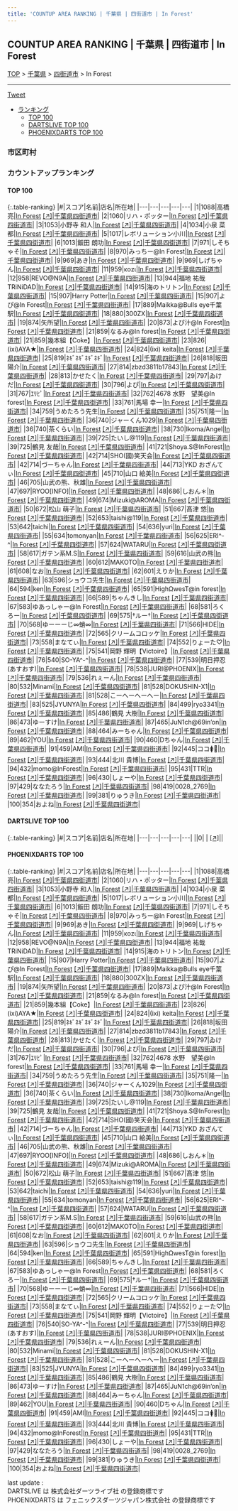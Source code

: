 ```yaml
---
title: 'COUNTUP AREA RANKING | 千葉県 | 四街道市 | In Forest'
---
```

## COUNTUP AREA RANKING | 千葉県 | 四街道市 | In Forest

[TOP](/darts/rank/) > [千葉県](/darts/rank/千葉県/) > [四街道市](/darts/rank/千葉県/四街道市/) > In Forest

___

<a href="https://twitter.com/share?ref_src=twsrc%5Etfw" data-text="COUNTUP AREA RANKING | 千葉県四街道市In Forest" class="twitter-share-button" data-hashtags="DARTSLIVE,PHOENIXDARTS,darts,ダーツ" data-show-count="false">Tweet</a>

* [ランキング](#カウントアップランキング)
    * [TOP 100](#top-100)
    * [DARTSLIVE TOP 100](#dartslive-top-100)
    * [PHOENIXDARTS TOP 100](#phoenixdarts-top-100)

### 市区町村

<ul>

</ul>

### カウントアップランキング

#### TOP 100



{:.table-ranking}
|#|スコア|名前|店名|所在地|
|---|---|---|---|---|
|1|1088|<span class="rank-name-pd"><span class="pro-icon-pd"></span>高橋  亮</span>|<a href="/darts/rank/shops/9946.html">In Forest</a> <a href="https://vs.phoenixdarts.com/jp/shop/shopDetailInfo/s_9946?s_seq=9946">[↗]</a>|<a href="/darts/rank/千葉県/四街道市">千葉県四街道市</a>|
|2|1060|<span class="rank-name-pd">リハ・ポッター</span>|<a href="/darts/rank/shops/9946.html">In Forest</a> <a href="https://vs.phoenixdarts.com/jp/shop/shopDetailInfo/s_9946?s_seq=9946">[↗]</a>|<a href="/darts/rank/千葉県/四街道市">千葉県四街道市</a>|
|3|1053|<span class="rank-name-pd"><span class="pro-icon-pd"></span>小野寺 和人</span>|<a href="/darts/rank/shops/9946.html">In Forest</a> <a href="https://vs.phoenixdarts.com/jp/shop/shopDetailInfo/s_9946?s_seq=9946">[↗]</a>|<a href="/darts/rank/千葉県/四街道市">千葉県四街道市</a>|
|4|1034|<span class="rank-name-pd"><span class="pro-icon-pd"></span>小泉 菜都</span>|<a href="/darts/rank/shops/9946.html">In Forest</a> <a href="https://vs.phoenixdarts.com/jp/shop/shopDetailInfo/s_9946?s_seq=9946">[↗]</a>|<a href="/darts/rank/千葉県/四街道市">千葉県四街道市</a>|
|5|1017|<span class="rank-name-pd">レボリューション小川</span>|<a href="/darts/rank/shops/9946.html">In Forest</a> <a href="https://vs.phoenixdarts.com/jp/shop/shopDetailInfo/s_9946?s_seq=9946">[↗]</a>|<a href="/darts/rank/千葉県/四街道市">千葉県四街道市</a>|
|6|1013|<span class="rank-name-pd"><span class="pro-icon-pd"></span>飯田 朗功</span>|<a href="/darts/rank/shops/9946.html">In Forest</a> <a href="https://vs.phoenixdarts.com/jp/shop/shopDetailInfo/s_9946?s_seq=9946">[↗]</a>|<a href="/darts/rank/千葉県/四街道市">千葉県四街道市</a>|
|7|971|<span class="rank-name-pd">しそちゃそ</span>|<a href="/darts/rank/shops/9946.html">In Forest</a> <a href="https://vs.phoenixdarts.com/jp/shop/shopDetailInfo/s_9946?s_seq=9946">[↗]</a>|<a href="/darts/rank/千葉県/四街道市">千葉県四街道市</a>|
|8|970|<span class="rank-name-pd">みっちー@In Forest</span>|<a href="/darts/rank/shops/9946.html">In Forest</a> <a href="https://vs.phoenixdarts.com/jp/shop/shopDetailInfo/s_9946?s_seq=9946">[↗]</a>|<a href="/darts/rank/千葉県/四街道市">千葉県四街道市</a>|
|9|969|<span class="rank-name-pd">あき</span>|<a href="/darts/rank/shops/9946.html">In Forest</a> <a href="https://vs.phoenixdarts.com/jp/shop/shopDetailInfo/s_9946?s_seq=9946">[↗]</a>|<a href="/darts/rank/千葉県/四街道市">千葉県四街道市</a>|
|9|969|<span class="rank-name-pd">しげちゃん</span>|<a href="/darts/rank/shops/9946.html">In Forest</a> <a href="https://vs.phoenixdarts.com/jp/shop/shopDetailInfo/s_9946?s_seq=9946">[↗]</a>|<a href="/darts/rank/千葉県/四街道市">千葉県四街道市</a>|
|11|959|<span class="rank-name-pd">κοzι</span>|<a href="/darts/rank/shops/9946.html">In Forest</a> <a href="https://vs.phoenixdarts.com/jp/shop/shopDetailInfo/s_9946?s_seq=9946">[↗]</a>|<a href="/darts/rank/千葉県/四街道市">千葉県四街道市</a>|
|12|958|<span class="rank-name-pd">REVO@N9A</span>|<a href="/darts/rank/shops/9946.html">In Forest</a> <a href="https://vs.phoenixdarts.com/jp/shop/shopDetailInfo/s_9946?s_seq=9946">[↗]</a>|<a href="/darts/rank/千葉県/四街道市">千葉県四街道市</a>|
|13|944|<span class="rank-name-pd">福地 祐哉 TRiNiDAD</span>|<a href="/darts/rank/shops/9946.html">In Forest</a> <a href="https://vs.phoenixdarts.com/jp/shop/shopDetailInfo/s_9946?s_seq=9946">[↗]</a>|<a href="/darts/rank/千葉県/四街道市">千葉県四街道市</a>|
|14|915|<span class="rank-name-pd">海のトリトン</span>|<a href="/darts/rank/shops/9946.html">In Forest</a> <a href="https://vs.phoenixdarts.com/jp/shop/shopDetailInfo/s_9946?s_seq=9946">[↗]</a>|<a href="/darts/rank/千葉県/四街道市">千葉県四街道市</a>|
|15|907|<span class="rank-name-pd">Harry Potter</span>|<a href="/darts/rank/shops/9946.html">In Forest</a> <a href="https://vs.phoenixdarts.com/jp/shop/shopDetailInfo/s_9946?s_seq=9946">[↗]</a>|<a href="/darts/rank/千葉県/四街道市">千葉県四街道市</a>|
|15|907|<span class="rank-name-pd">よぴ@In Forest</span>|<a href="/darts/rank/shops/9946.html">In Forest</a> <a href="https://vs.phoenixdarts.com/jp/shop/shopDetailInfo/s_9946?s_seq=9946">[↗]</a>|<a href="/darts/rank/千葉県/四街道市">千葉県四街道市</a>|
|17|889|<span class="rank-name-pd">Maikka@Bulls eye千葉駅</span>|<a href="/darts/rank/shops/9946.html">In Forest</a> <a href="https://vs.phoenixdarts.com/jp/shop/shopDetailInfo/s_9946?s_seq=9946">[↗]</a>|<a href="/darts/rank/千葉県/四街道市">千葉県四街道市</a>|
|18|880|<span class="rank-name-pd">300ZX</span>|<a href="/darts/rank/shops/9946.html">In Forest</a> <a href="https://vs.phoenixdarts.com/jp/shop/shopDetailInfo/s_9946?s_seq=9946">[↗]</a>|<a href="/darts/rank/千葉県/四街道市">千葉県四街道市</a>|
|19|874|<span class="rank-name-pd">矢所望</span>|<a href="/darts/rank/shops/9946.html">In Forest</a> <a href="https://vs.phoenixdarts.com/jp/shop/shopDetailInfo/s_9946?s_seq=9946">[↗]</a>|<a href="/darts/rank/千葉県/四街道市">千葉県四街道市</a>|
|20|873|<span class="rank-name-pd">よぴ汁@In Forest</span>|<a href="/darts/rank/shops/9946.html">In Forest</a> <a href="https://vs.phoenixdarts.com/jp/shop/shopDetailInfo/s_9946?s_seq=9946">[↗]</a>|<a href="/darts/rank/千葉県/四街道市">千葉県四街道市</a>|
|21|859|<span class="rank-name-pd">なるみ@In forest</span>|<a href="/darts/rank/shops/9946.html">In Forest</a> <a href="https://vs.phoenixdarts.com/jp/shop/shopDetailInfo/s_9946?s_seq=9946">[↗]</a>|<a href="/darts/rank/千葉県/四街道市">千葉県四街道市</a>|
|21|859|<span class="rank-name-pd">幾本組【Coke】</span>|<a href="/darts/rank/shops/9946.html">In Forest</a> <a href="https://vs.phoenixdarts.com/jp/shop/shopDetailInfo/s_9946?s_seq=9946">[↗]</a>|<a href="/darts/rank/千葉県/四街道市">千葉県四街道市</a>|
|23|826|<span class="rank-name-pd">(ixi)AYA★</span>|<a href="/darts/rank/shops/9946.html">In Forest</a> <a href="https://vs.phoenixdarts.com/jp/shop/shopDetailInfo/s_9946?s_seq=9946">[↗]</a>|<a href="/darts/rank/千葉県/四街道市">千葉県四街道市</a>|
|24|824|<span class="rank-name-pd">(ixi) keita</span>|<a href="/darts/rank/shops/9946.html">In Forest</a> <a href="https://vs.phoenixdarts.com/jp/shop/shopDetailInfo/s_9946?s_seq=9946">[↗]</a>|<a href="/darts/rank/千葉県/四街道市">千葉県四街道市</a>|
|25|819|<span class="rank-name-pd">ﾈｷﾞﾈｷﾞﾈｷﾞﾈｷﾞ</span>|<a href="/darts/rank/shops/9946.html">In Forest</a> <a href="https://vs.phoenixdarts.com/jp/shop/shopDetailInfo/s_9946?s_seq=9946">[↗]</a>|<a href="/darts/rank/千葉県/四街道市">千葉県四街道市</a>|
|26|818|<span class="rank-name-pd"><span class="pro-icon-pd"></span>坂田 陽介</span>|<a href="/darts/rank/shops/9946.html">In Forest</a> <a href="https://vs.phoenixdarts.com/jp/shop/shopDetailInfo/s_9946?s_seq=9946">[↗]</a>|<a href="/darts/rank/千葉県/四街道市">千葉県四街道市</a>|
|27|814|<span class="rank-name-pd">zbzd3811b17843</span>|<a href="/darts/rank/shops/9946.html">In Forest</a> <a href="https://vs.phoenixdarts.com/jp/shop/shopDetailInfo/s_9946?s_seq=9946">[↗]</a>|<a href="/darts/rank/千葉県/四街道市">千葉県四街道市</a>|
|28|813|<span class="rank-name-pd">かせたく</span>|<a href="/darts/rank/shops/9946.html">In Forest</a> <a href="https://vs.phoenixdarts.com/jp/shop/shopDetailInfo/s_9946?s_seq=9946">[↗]</a>|<a href="/darts/rank/千葉県/四街道市">千葉県四街道市</a>|
|29|797|<span class="rank-name-pd">ゐけだ</span>|<a href="/darts/rank/shops/9946.html">In Forest</a> <a href="https://vs.phoenixdarts.com/jp/shop/shopDetailInfo/s_9946?s_seq=9946">[↗]</a>|<a href="/darts/rank/千葉県/四街道市">千葉県四街道市</a>|
|30|796|<span class="rank-name-pd">よぴ</span>|<a href="/darts/rank/shops/9946.html">In Forest</a> <a href="https://vs.phoenixdarts.com/jp/shop/shopDetailInfo/s_9946?s_seq=9946">[↗]</a>|<a href="/darts/rank/千葉県/四街道市">千葉県四街道市</a>|
|31|767|<span class="rank-name-pd">ｴﾘﾋﾟ</span>|<a href="/darts/rank/shops/9946.html">In Forest</a> <a href="https://vs.phoenixdarts.com/jp/shop/shopDetailInfo/s_9946?s_seq=9946">[↗]</a>|<a href="/darts/rank/千葉県/四街道市">千葉県四街道市</a>|
|32|762|<span class="rank-name-pd">4678 水野　望美@In forest</span>|<a href="/darts/rank/shops/9946.html">In Forest</a> <a href="https://vs.phoenixdarts.com/jp/shop/shopDetailInfo/s_9946?s_seq=9946">[↗]</a>|<a href="/darts/rank/千葉県/四街道市">千葉県四街道市</a>|
|33|761|<span class="rank-name-pd">馬場 幸一</span>|<a href="/darts/rank/shops/9946.html">In Forest</a> <a href="https://vs.phoenixdarts.com/jp/shop/shopDetailInfo/s_9946?s_seq=9946">[↗]</a>|<a href="/darts/rank/千葉県/四街道市">千葉県四街道市</a>|
|34|759|<span class="rank-name-pd">うめたろう先生</span>|<a href="/darts/rank/shops/9946.html">In Forest</a> <a href="https://vs.phoenixdarts.com/jp/shop/shopDetailInfo/s_9946?s_seq=9946">[↗]</a>|<a href="/darts/rank/千葉県/四街道市">千葉県四街道市</a>|
|35|751|<span class="rank-name-pd">隆一</span>|<a href="/darts/rank/shops/9946.html">In Forest</a> <a href="https://vs.phoenixdarts.com/jp/shop/shopDetailInfo/s_9946?s_seq=9946">[↗]</a>|<a href="/darts/rank/千葉県/四街道市">千葉県四街道市</a>|
|36|740|<span class="rank-name-pd">ジャーくん1029</span>|<a href="/darts/rank/shops/9946.html">In Forest</a> <a href="https://vs.phoenixdarts.com/jp/shop/shopDetailInfo/s_9946?s_seq=9946">[↗]</a>|<a href="/darts/rank/千葉県/四街道市">千葉県四街道市</a>|
|36|740|<span class="rank-name-pd">茶くらい</span>|<a href="/darts/rank/shops/9946.html">In Forest</a> <a href="https://vs.phoenixdarts.com/jp/shop/shopDetailInfo/s_9946?s_seq=9946">[↗]</a>|<a href="/darts/rank/千葉県/四街道市">千葉県四街道市</a>|
|38|730|<span class="rank-name-pd">Ikoma/Angel</span>|<a href="/darts/rank/shops/9946.html">In Forest</a> <a href="https://vs.phoenixdarts.com/jp/shop/shopDetailInfo/s_9946?s_seq=9946">[↗]</a>|<a href="/darts/rank/千葉県/四街道市">千葉県四街道市</a>|
|39|725|<span class="rank-name-pd">たいし@119</span>|<a href="/darts/rank/shops/9946.html">In Forest</a> <a href="https://vs.phoenixdarts.com/jp/shop/shopDetailInfo/s_9946?s_seq=9946">[↗]</a>|<a href="/darts/rank/千葉県/四街道市">千葉県四街道市</a>|
|39|725|<span class="rank-name-pd">鶴見 友哉</span>|<a href="/darts/rank/shops/9946.html">In Forest</a> <a href="https://vs.phoenixdarts.com/jp/shop/shopDetailInfo/s_9946?s_seq=9946">[↗]</a>|<a href="/darts/rank/千葉県/四街道市">千葉県四街道市</a>|
|41|721|<span class="rank-name-pd">Shoya.S@InForest</span>|<a href="/darts/rank/shops/9946.html">In Forest</a> <a href="https://vs.phoenixdarts.com/jp/shop/shopDetailInfo/s_9946?s_seq=9946">[↗]</a>|<a href="/darts/rank/千葉県/四街道市">千葉県四街道市</a>|
|42|714|<span class="rank-name-pd">SHO(國)笑天会</span>|<a href="/darts/rank/shops/9946.html">In Forest</a> <a href="https://vs.phoenixdarts.com/jp/shop/shopDetailInfo/s_9946?s_seq=9946">[↗]</a>|<a href="/darts/rank/千葉県/四街道市">千葉県四街道市</a>|
|42|714|<span class="rank-name-pd">づーちゃん</span>|<a href="/darts/rank/shops/9946.html">In Forest</a> <a href="https://vs.phoenixdarts.com/jp/shop/shopDetailInfo/s_9946?s_seq=9946">[↗]</a>|<a href="/darts/rank/千葉県/四街道市">千葉県四街道市</a>|
|44|713|<span class="rank-name-pd">YKD おざんてぃ</span>|<a href="/darts/rank/shops/9946.html">In Forest</a> <a href="https://vs.phoenixdarts.com/jp/shop/shopDetailInfo/s_9946?s_seq=9946">[↗]</a>|<a href="/darts/rank/千葉県/四街道市">千葉県四街道市</a>|
|45|710|<span class="rank-name-pd">山口 絵美</span>|<a href="/darts/rank/shops/9946.html">In Forest</a> <a href="https://vs.phoenixdarts.com/jp/shop/shopDetailInfo/s_9946?s_seq=9946">[↗]</a>|<a href="/darts/rank/千葉県/四街道市">千葉県四街道市</a>|
|46|705|<span class="rank-name-pd">山武の熊、秋雄</span>|<a href="/darts/rank/shops/9946.html">In Forest</a> <a href="https://vs.phoenixdarts.com/jp/shop/shopDetailInfo/s_9946?s_seq=9946">[↗]</a>|<a href="/darts/rank/千葉県/四街道市">千葉県四街道市</a>|
|47|697|<span class="rank-name-pd">RYOO[INFO]</span>|<a href="/darts/rank/shops/9946.html">In Forest</a> <a href="https://vs.phoenixdarts.com/jp/shop/shopDetailInfo/s_9946?s_seq=9946">[↗]</a>|<a href="/darts/rank/千葉県/四街道市">千葉県四街道市</a>|
|48|686|<span class="rank-name-pd">しおん＊</span>|<a href="/darts/rank/shops/9946.html">In Forest</a> <a href="https://vs.phoenixdarts.com/jp/shop/shopDetailInfo/s_9946?s_seq=9946">[↗]</a>|<a href="/darts/rank/千葉県/四街道市">千葉県四街道市</a>|
|49|674|<span class="rank-name-pd">Mizuki@AROMA</span>|<a href="/darts/rank/shops/9946.html">In Forest</a> <a href="https://vs.phoenixdarts.com/jp/shop/shopDetailInfo/s_9946?s_seq=9946">[↗]</a>|<a href="/darts/rank/千葉県/四街道市">千葉県四街道市</a>|
|50|672|<span class="rank-name-pd"><span class="pro-icon-pd"></span>松山 萌子</span>|<a href="/darts/rank/shops/9946.html">In Forest</a> <a href="https://vs.phoenixdarts.com/jp/shop/shopDetailInfo/s_9946?s_seq=9946">[↗]</a>|<a href="/darts/rank/千葉県/四街道市">千葉県四街道市</a>|
|51|667|<span class="rank-name-pd"><span class="pro-icon-pd"></span>髙津 悠</span>|<a href="/darts/rank/shops/9946.html">In Forest</a> <a href="https://vs.phoenixdarts.com/jp/shop/shopDetailInfo/s_9946?s_seq=9946">[↗]</a>|<a href="/darts/rank/千葉県/四街道市">千葉県四街道市</a>|
|52|653|<span class="rank-name-pd">taishi@119</span>|<a href="/darts/rank/shops/9946.html">In Forest</a> <a href="https://vs.phoenixdarts.com/jp/shop/shopDetailInfo/s_9946?s_seq=9946">[↗]</a>|<a href="/darts/rank/千葉県/四街道市">千葉県四街道市</a>|
|53|642|<span class="rank-name-pd">taichi</span>|<a href="/darts/rank/shops/9946.html">In Forest</a> <a href="https://vs.phoenixdarts.com/jp/shop/shopDetailInfo/s_9946?s_seq=9946">[↗]</a>|<a href="/darts/rank/千葉県/四街道市">千葉県四街道市</a>|
|54|636|<span class="rank-name-pd">yuri</span>|<a href="/darts/rank/shops/9946.html">In Forest</a> <a href="https://vs.phoenixdarts.com/jp/shop/shopDetailInfo/s_9946?s_seq=9946">[↗]</a>|<a href="/darts/rank/千葉県/四街道市">千葉県四街道市</a>|
|55|634|<span class="rank-name-pd">tomonyan</span>|<a href="/darts/rank/shops/9946.html">In Forest</a> <a href="https://vs.phoenixdarts.com/jp/shop/shopDetailInfo/s_9946?s_seq=9946">[↗]</a>|<a href="/darts/rank/千葉県/四街道市">千葉県四街道市</a>|
|56|625|<span class="rank-name-pd">ERI^-^</span>|<a href="/darts/rank/shops/9946.html">In Forest</a> <a href="https://vs.phoenixdarts.com/jp/shop/shopDetailInfo/s_9946?s_seq=9946">[↗]</a>|<a href="/darts/rank/千葉県/四街道市">千葉県四街道市</a>|
|57|624|<span class="rank-name-pd">WATARU</span>|<a href="/darts/rank/shops/9946.html">In Forest</a> <a href="https://vs.phoenixdarts.com/jp/shop/shopDetailInfo/s_9946?s_seq=9946">[↗]</a>|<a href="/darts/rank/千葉県/四街道市">千葉県四街道市</a>|
|58|617|<span class="rank-name-pd">ガテン系M.S</span>|<a href="/darts/rank/shops/9946.html">In Forest</a> <a href="https://vs.phoenixdarts.com/jp/shop/shopDetailInfo/s_9946?s_seq=9946">[↗]</a>|<a href="/darts/rank/千葉県/四街道市">千葉県四街道市</a>|
|59|616|<span class="rank-name-pd">山武の熊</span>|<a href="/darts/rank/shops/9946.html">In Forest</a> <a href="https://vs.phoenixdarts.com/jp/shop/shopDetailInfo/s_9946?s_seq=9946">[↗]</a>|<a href="/darts/rank/千葉県/四街道市">千葉県四街道市</a>|
|60|612|<span class="rank-name-pd">MAKOTO</span>|<a href="/darts/rank/shops/9946.html">In Forest</a> <a href="https://vs.phoenixdarts.com/jp/shop/shopDetailInfo/s_9946?s_seq=9946">[↗]</a>|<a href="/darts/rank/千葉県/四街道市">千葉県四街道市</a>|
|61|608|<span class="rank-name-pd">なお</span>|<a href="/darts/rank/shops/9946.html">In Forest</a> <a href="https://vs.phoenixdarts.com/jp/shop/shopDetailInfo/s_9946?s_seq=9946">[↗]</a>|<a href="/darts/rank/千葉県/四街道市">千葉県四街道市</a>|
|62|601|<span class="rank-name-pd">えりか</span>|<a href="/darts/rank/shops/9946.html">In Forest</a> <a href="https://vs.phoenixdarts.com/jp/shop/shopDetailInfo/s_9946?s_seq=9946">[↗]</a>|<a href="/darts/rank/千葉県/四街道市">千葉県四街道市</a>|
|63|596|<span class="rank-name-pd">ショウコ先生</span>|<a href="/darts/rank/shops/9946.html">In Forest</a> <a href="https://vs.phoenixdarts.com/jp/shop/shopDetailInfo/s_9946?s_seq=9946">[↗]</a>|<a href="/darts/rank/千葉県/四街道市">千葉県四街道市</a>|
|64|594|<span class="rank-name-pd">ken</span>|<a href="/darts/rank/shops/9946.html">In Forest</a> <a href="https://vs.phoenixdarts.com/jp/shop/shopDetailInfo/s_9946?s_seq=9946">[↗]</a>|<a href="/darts/rank/千葉県/四街道市">千葉県四街道市</a>|
|65|591|<span class="rank-name-pd">HighΩwesT@in forest</span>|<a href="/darts/rank/shops/9946.html">In Forest</a> <a href="https://vs.phoenixdarts.com/jp/shop/shopDetailInfo/s_9946?s_seq=9946">[↗]</a>|<a href="/darts/rank/千葉県/四街道市">千葉県四街道市</a>|
|66|589|<span class="rank-name-pd">ちゃんきし</span>|<a href="/darts/rank/shops/9946.html">In Forest</a> <a href="https://vs.phoenixdarts.com/jp/shop/shopDetailInfo/s_9946?s_seq=9946">[↗]</a>|<a href="/darts/rank/千葉県/四街道市">千葉県四街道市</a>|
|67|583|<span class="rank-name-pd">ゆあっしゃー@In Forest</span>|<a href="/darts/rank/shops/9946.html">In Forest</a> <a href="https://vs.phoenixdarts.com/jp/shop/shopDetailInfo/s_9946?s_seq=9946">[↗]</a>|<a href="/darts/rank/千葉県/四街道市">千葉県四街道市</a>|
|68|581|<span class="rank-name-pd">ろくろー</span>|<a href="/darts/rank/shops/9946.html">In Forest</a> <a href="https://vs.phoenixdarts.com/jp/shop/shopDetailInfo/s_9946?s_seq=9946">[↗]</a>|<a href="/darts/rank/千葉県/四街道市">千葉県四街道市</a>|
|69|575|<span class="rank-name-pd">†ルー†</span>|<a href="/darts/rank/shops/9946.html">In Forest</a> <a href="https://vs.phoenixdarts.com/jp/shop/shopDetailInfo/s_9946?s_seq=9946">[↗]</a>|<a href="/darts/rank/千葉県/四街道市">千葉県四街道市</a>|
|70|568|<span class="rank-name-pd">ゆーーーじ∞蛸∞</span>|<a href="/darts/rank/shops/9946.html">In Forest</a> <a href="https://vs.phoenixdarts.com/jp/shop/shopDetailInfo/s_9946?s_seq=9946">[↗]</a>|<a href="/darts/rank/千葉県/四街道市">千葉県四街道市</a>|
|71|566|<span class="rank-name-pd">HIDE</span>|<a href="/darts/rank/shops/9946.html">In Forest</a> <a href="https://vs.phoenixdarts.com/jp/shop/shopDetailInfo/s_9946?s_seq=9946">[↗]</a>|<a href="/darts/rank/千葉県/四街道市">千葉県四街道市</a>|
|72|565|<span class="rank-name-pd">クリームコロッケ</span>|<a href="/darts/rank/shops/9946.html">In Forest</a> <a href="https://vs.phoenixdarts.com/jp/shop/shopDetailInfo/s_9946?s_seq=9946">[↗]</a>|<a href="/darts/rank/千葉県/四街道市">千葉県四街道市</a>|
|73|558|<span class="rank-name-pd">まなてぃ</span>|<a href="/darts/rank/shops/9946.html">In Forest</a> <a href="https://vs.phoenixdarts.com/jp/shop/shopDetailInfo/s_9946?s_seq=9946">[↗]</a>|<a href="/darts/rank/千葉県/四街道市">千葉県四街道市</a>|
|74|552|<span class="rank-name-pd">りょーた♡</span>|<a href="/darts/rank/shops/9946.html">In Forest</a> <a href="https://vs.phoenixdarts.com/jp/shop/shopDetailInfo/s_9946?s_seq=9946">[↗]</a>|<a href="/darts/rank/千葉県/四街道市">千葉県四街道市</a>|
|75|541|<span class="rank-name-pd">岡野 輝明【Victoire】</span>|<a href="/darts/rank/shops/9946.html">In Forest</a> <a href="https://vs.phoenixdarts.com/jp/shop/shopDetailInfo/s_9946?s_seq=9946">[↗]</a>|<a href="/darts/rank/千葉県/四街道市">千葉県四街道市</a>|
|76|540|<span class="rank-name-pd">SO-YA^-^</span>|<a href="/darts/rank/shops/9946.html">In Forest</a> <a href="https://vs.phoenixdarts.com/jp/shop/shopDetailInfo/s_9946?s_seq=9946">[↗]</a>|<a href="/darts/rank/千葉県/四街道市">千葉県四街道市</a>|
|77|539|<span class="rank-name-pd">明日押忍(あすおす)</span>|<a href="/darts/rank/shops/9946.html">In Forest</a> <a href="https://vs.phoenixdarts.com/jp/shop/shopDetailInfo/s_9946?s_seq=9946">[↗]</a>|<a href="/darts/rank/千葉県/四街道市">千葉県四街道市</a>|
|78|538|<span class="rank-name-pd">JURI@PHOENIX</span>|<a href="/darts/rank/shops/9946.html">In Forest</a> <a href="https://vs.phoenixdarts.com/jp/shop/shopDetailInfo/s_9946?s_seq=9946">[↗]</a>|<a href="/darts/rank/千葉県/四街道市">千葉県四街道市</a>|
|79|536|<span class="rank-name-pd">れぇーん</span>|<a href="/darts/rank/shops/9946.html">In Forest</a> <a href="https://vs.phoenixdarts.com/jp/shop/shopDetailInfo/s_9946?s_seq=9946">[↗]</a>|<a href="/darts/rank/千葉県/四街道市">千葉県四街道市</a>|
|80|532|<span class="rank-name-pd">Minami</span>|<a href="/darts/rank/shops/9946.html">In Forest</a> <a href="https://vs.phoenixdarts.com/jp/shop/shopDetailInfo/s_9946?s_seq=9946">[↗]</a>|<a href="/darts/rank/千葉県/四街道市">千葉県四街道市</a>|
|81|528|<span class="rank-name-pd">DOKUSHIN-X1</span>|<a href="/darts/rank/shops/9946.html">In Forest</a> <a href="https://vs.phoenixdarts.com/jp/shop/shopDetailInfo/s_9946?s_seq=9946">[↗]</a>|<a href="/darts/rank/千葉県/四街道市">千葉県四街道市</a>|
|81|528|<span class="rank-name-pd">こーへーへーへー</span>|<a href="/darts/rank/shops/9946.html">In Forest</a> <a href="https://vs.phoenixdarts.com/jp/shop/shopDetailInfo/s_9946?s_seq=9946">[↗]</a>|<a href="/darts/rank/千葉県/四街道市">千葉県四街道市</a>|
|83|525|<span class="rank-name-pd">JYUNYA</span>|<a href="/darts/rank/shops/9946.html">In Forest</a> <a href="https://vs.phoenixdarts.com/jp/shop/shopDetailInfo/s_9946?s_seq=9946">[↗]</a>|<a href="/darts/rank/千葉県/四街道市">千葉県四街道市</a>|
|84|499|<span class="rank-name-pd">ryo3341</span>|<a href="/darts/rank/shops/9946.html">In Forest</a> <a href="https://vs.phoenixdarts.com/jp/shop/shopDetailInfo/s_9946?s_seq=9946">[↗]</a>|<a href="/darts/rank/千葉県/四街道市">千葉県四街道市</a>|
|85|486|<span class="rank-name-pd"><span class="pro-icon-pd"></span>鶴見 大樹</span>|<a href="/darts/rank/shops/9946.html">In Forest</a> <a href="https://vs.phoenixdarts.com/jp/shop/shopDetailInfo/s_9946?s_seq=9946">[↗]</a>|<a href="/darts/rank/千葉県/四街道市">千葉県四街道市</a>|
|86|473|<span class="rank-name-pd">ゆーすけ</span>|<a href="/darts/rank/shops/9946.html">In Forest</a> <a href="https://vs.phoenixdarts.com/jp/shop/shopDetailInfo/s_9946?s_seq=9946">[↗]</a>|<a href="/darts/rank/千葉県/四街道市">千葉県四街道市</a>|
|87|465|<span class="rank-name-pd">JuN1ch@69in’on</span>|<a href="/darts/rank/shops/9946.html">In Forest</a> <a href="https://vs.phoenixdarts.com/jp/shop/shopDetailInfo/s_9946?s_seq=9946">[↗]</a>|<a href="/darts/rank/千葉県/四街道市">千葉県四街道市</a>|
|88|464|<span class="rank-name-pd">みーちゃん</span>|<a href="/darts/rank/shops/9946.html">In Forest</a> <a href="https://vs.phoenixdarts.com/jp/shop/shopDetailInfo/s_9946?s_seq=9946">[↗]</a>|<a href="/darts/rank/千葉県/四街道市">千葉県四街道市</a>|
|89|462|<span class="rank-name-pd">YOU</span>|<a href="/darts/rank/shops/9946.html">In Forest</a> <a href="https://vs.phoenixdarts.com/jp/shop/shopDetailInfo/s_9946?s_seq=9946">[↗]</a>|<a href="/darts/rank/千葉県/四街道市">千葉県四街道市</a>|
|90|460|<span class="rank-name-pd">Dちゃん</span>|<a href="/darts/rank/shops/9946.html">In Forest</a> <a href="https://vs.phoenixdarts.com/jp/shop/shopDetailInfo/s_9946?s_seq=9946">[↗]</a>|<a href="/darts/rank/千葉県/四街道市">千葉県四街道市</a>|
|91|459|<span class="rank-name-pd">AMI</span>|<a href="/darts/rank/shops/9946.html">In Forest</a> <a href="https://vs.phoenixdarts.com/jp/shop/shopDetailInfo/s_9946?s_seq=9946">[↗]</a>|<a href="/darts/rank/千葉県/四街道市">千葉県四街道市</a>|
|92|445|<span class="rank-name-pd">ココ🚺🤮</span>|<a href="/darts/rank/shops/9946.html">In Forest</a> <a href="https://vs.phoenixdarts.com/jp/shop/shopDetailInfo/s_9946?s_seq=9946">[↗]</a>|<a href="/darts/rank/千葉県/四街道市">千葉県四街道市</a>|
|93|444|<span class="rank-name-pd">北川 貴博</span>|<a href="/darts/rank/shops/9946.html">In Forest</a> <a href="https://vs.phoenixdarts.com/jp/shop/shopDetailInfo/s_9946?s_seq=9946">[↗]</a>|<a href="/darts/rank/千葉県/四街道市">千葉県四街道市</a>|
|94|432|<span class="rank-name-pd">momo@InForest</span>|<a href="/darts/rank/shops/9946.html">In Forest</a> <a href="https://vs.phoenixdarts.com/jp/shop/shopDetailInfo/s_9946?s_seq=9946">[↗]</a>|<a href="/darts/rank/千葉県/四街道市">千葉県四街道市</a>|
|95|431|<span class="rank-name-pd">TTR</span>|<a href="/darts/rank/shops/9946.html">In Forest</a> <a href="https://vs.phoenixdarts.com/jp/shop/shopDetailInfo/s_9946?s_seq=9946">[↗]</a>|<a href="/darts/rank/千葉県/四街道市">千葉県四街道市</a>|
|96|430|<span class="rank-name-pd">しょーや</span>|<a href="/darts/rank/shops/9946.html">In Forest</a> <a href="https://vs.phoenixdarts.com/jp/shop/shopDetailInfo/s_9946?s_seq=9946">[↗]</a>|<a href="/darts/rank/千葉県/四街道市">千葉県四街道市</a>|
|97|429|<span class="rank-name-pd">ななたろう</span>|<a href="/darts/rank/shops/9946.html">In Forest</a> <a href="https://vs.phoenixdarts.com/jp/shop/shopDetailInfo/s_9946?s_seq=9946">[↗]</a>|<a href="/darts/rank/千葉県/四街道市">千葉県四街道市</a>|
|98|419|<span class="rank-name-pd">0028_2769</span>|<a href="/darts/rank/shops/9946.html">In Forest</a> <a href="https://vs.phoenixdarts.com/jp/shop/shopDetailInfo/s_9946?s_seq=9946">[↗]</a>|<a href="/darts/rank/千葉県/四街道市">千葉県四街道市</a>|
|99|381|<span class="rank-name-pd">りゅうき</span>|<a href="/darts/rank/shops/9946.html">In Forest</a> <a href="https://vs.phoenixdarts.com/jp/shop/shopDetailInfo/s_9946?s_seq=9946">[↗]</a>|<a href="/darts/rank/千葉県/四街道市">千葉県四街道市</a>|
|100|354|<span class="rank-name-pd">およね</span>|<a href="/darts/rank/shops/9946.html">In Forest</a> <a href="https://vs.phoenixdarts.com/jp/shop/shopDetailInfo/s_9946?s_seq=9946">[↗]</a>|<a href="/darts/rank/千葉県/四街道市">千葉県四街道市</a>|


#### DARTSLIVE TOP 100



{:.table-ranking}
|#|スコア|名前|店名|所在地|
|---|---|---|---|---|
||0|<span class="rank-name-dl"> </span>|<a href="/darts/rank/shops/.html"></a> <a href="">[↗]</a>|<a href="/darts/rank//"></a>|


#### PHOENIXDARTS TOP 100



{:.table-ranking}
|#|スコア|名前|店名|所在地|
|---|---|---|---|---|
|1|1088|<span class="rank-name-pd"><span class="pro-icon-pd"></span>高橋  亮</span>|<a href="/darts/rank/shops/9946.html">In Forest</a> <a href="https://vs.phoenixdarts.com/jp/shop/shopDetailInfo/s_9946?s_seq=9946">[↗]</a>|<a href="/darts/rank/千葉県/四街道市">千葉県四街道市</a>|
|2|1060|<span class="rank-name-pd">リハ・ポッター</span>|<a href="/darts/rank/shops/9946.html">In Forest</a> <a href="https://vs.phoenixdarts.com/jp/shop/shopDetailInfo/s_9946?s_seq=9946">[↗]</a>|<a href="/darts/rank/千葉県/四街道市">千葉県四街道市</a>|
|3|1053|<span class="rank-name-pd"><span class="pro-icon-pd"></span>小野寺 和人</span>|<a href="/darts/rank/shops/9946.html">In Forest</a> <a href="https://vs.phoenixdarts.com/jp/shop/shopDetailInfo/s_9946?s_seq=9946">[↗]</a>|<a href="/darts/rank/千葉県/四街道市">千葉県四街道市</a>|
|4|1034|<span class="rank-name-pd"><span class="pro-icon-pd"></span>小泉 菜都</span>|<a href="/darts/rank/shops/9946.html">In Forest</a> <a href="https://vs.phoenixdarts.com/jp/shop/shopDetailInfo/s_9946?s_seq=9946">[↗]</a>|<a href="/darts/rank/千葉県/四街道市">千葉県四街道市</a>|
|5|1017|<span class="rank-name-pd">レボリューション小川</span>|<a href="/darts/rank/shops/9946.html">In Forest</a> <a href="https://vs.phoenixdarts.com/jp/shop/shopDetailInfo/s_9946?s_seq=9946">[↗]</a>|<a href="/darts/rank/千葉県/四街道市">千葉県四街道市</a>|
|6|1013|<span class="rank-name-pd"><span class="pro-icon-pd"></span>飯田 朗功</span>|<a href="/darts/rank/shops/9946.html">In Forest</a> <a href="https://vs.phoenixdarts.com/jp/shop/shopDetailInfo/s_9946?s_seq=9946">[↗]</a>|<a href="/darts/rank/千葉県/四街道市">千葉県四街道市</a>|
|7|971|<span class="rank-name-pd">しそちゃそ</span>|<a href="/darts/rank/shops/9946.html">In Forest</a> <a href="https://vs.phoenixdarts.com/jp/shop/shopDetailInfo/s_9946?s_seq=9946">[↗]</a>|<a href="/darts/rank/千葉県/四街道市">千葉県四街道市</a>|
|8|970|<span class="rank-name-pd">みっちー@In Forest</span>|<a href="/darts/rank/shops/9946.html">In Forest</a> <a href="https://vs.phoenixdarts.com/jp/shop/shopDetailInfo/s_9946?s_seq=9946">[↗]</a>|<a href="/darts/rank/千葉県/四街道市">千葉県四街道市</a>|
|9|969|<span class="rank-name-pd">あき</span>|<a href="/darts/rank/shops/9946.html">In Forest</a> <a href="https://vs.phoenixdarts.com/jp/shop/shopDetailInfo/s_9946?s_seq=9946">[↗]</a>|<a href="/darts/rank/千葉県/四街道市">千葉県四街道市</a>|
|9|969|<span class="rank-name-pd">しげちゃん</span>|<a href="/darts/rank/shops/9946.html">In Forest</a> <a href="https://vs.phoenixdarts.com/jp/shop/shopDetailInfo/s_9946?s_seq=9946">[↗]</a>|<a href="/darts/rank/千葉県/四街道市">千葉県四街道市</a>|
|11|959|<span class="rank-name-pd">κοzι</span>|<a href="/darts/rank/shops/9946.html">In Forest</a> <a href="https://vs.phoenixdarts.com/jp/shop/shopDetailInfo/s_9946?s_seq=9946">[↗]</a>|<a href="/darts/rank/千葉県/四街道市">千葉県四街道市</a>|
|12|958|<span class="rank-name-pd">REVO@N9A</span>|<a href="/darts/rank/shops/9946.html">In Forest</a> <a href="https://vs.phoenixdarts.com/jp/shop/shopDetailInfo/s_9946?s_seq=9946">[↗]</a>|<a href="/darts/rank/千葉県/四街道市">千葉県四街道市</a>|
|13|944|<span class="rank-name-pd">福地 祐哉 TRiNiDAD</span>|<a href="/darts/rank/shops/9946.html">In Forest</a> <a href="https://vs.phoenixdarts.com/jp/shop/shopDetailInfo/s_9946?s_seq=9946">[↗]</a>|<a href="/darts/rank/千葉県/四街道市">千葉県四街道市</a>|
|14|915|<span class="rank-name-pd">海のトリトン</span>|<a href="/darts/rank/shops/9946.html">In Forest</a> <a href="https://vs.phoenixdarts.com/jp/shop/shopDetailInfo/s_9946?s_seq=9946">[↗]</a>|<a href="/darts/rank/千葉県/四街道市">千葉県四街道市</a>|
|15|907|<span class="rank-name-pd">Harry Potter</span>|<a href="/darts/rank/shops/9946.html">In Forest</a> <a href="https://vs.phoenixdarts.com/jp/shop/shopDetailInfo/s_9946?s_seq=9946">[↗]</a>|<a href="/darts/rank/千葉県/四街道市">千葉県四街道市</a>|
|15|907|<span class="rank-name-pd">よぴ@In Forest</span>|<a href="/darts/rank/shops/9946.html">In Forest</a> <a href="https://vs.phoenixdarts.com/jp/shop/shopDetailInfo/s_9946?s_seq=9946">[↗]</a>|<a href="/darts/rank/千葉県/四街道市">千葉県四街道市</a>|
|17|889|<span class="rank-name-pd">Maikka@Bulls eye千葉駅</span>|<a href="/darts/rank/shops/9946.html">In Forest</a> <a href="https://vs.phoenixdarts.com/jp/shop/shopDetailInfo/s_9946?s_seq=9946">[↗]</a>|<a href="/darts/rank/千葉県/四街道市">千葉県四街道市</a>|
|18|880|<span class="rank-name-pd">300ZX</span>|<a href="/darts/rank/shops/9946.html">In Forest</a> <a href="https://vs.phoenixdarts.com/jp/shop/shopDetailInfo/s_9946?s_seq=9946">[↗]</a>|<a href="/darts/rank/千葉県/四街道市">千葉県四街道市</a>|
|19|874|<span class="rank-name-pd">矢所望</span>|<a href="/darts/rank/shops/9946.html">In Forest</a> <a href="https://vs.phoenixdarts.com/jp/shop/shopDetailInfo/s_9946?s_seq=9946">[↗]</a>|<a href="/darts/rank/千葉県/四街道市">千葉県四街道市</a>|
|20|873|<span class="rank-name-pd">よぴ汁@In Forest</span>|<a href="/darts/rank/shops/9946.html">In Forest</a> <a href="https://vs.phoenixdarts.com/jp/shop/shopDetailInfo/s_9946?s_seq=9946">[↗]</a>|<a href="/darts/rank/千葉県/四街道市">千葉県四街道市</a>|
|21|859|<span class="rank-name-pd">なるみ@In forest</span>|<a href="/darts/rank/shops/9946.html">In Forest</a> <a href="https://vs.phoenixdarts.com/jp/shop/shopDetailInfo/s_9946?s_seq=9946">[↗]</a>|<a href="/darts/rank/千葉県/四街道市">千葉県四街道市</a>|
|21|859|<span class="rank-name-pd">幾本組【Coke】</span>|<a href="/darts/rank/shops/9946.html">In Forest</a> <a href="https://vs.phoenixdarts.com/jp/shop/shopDetailInfo/s_9946?s_seq=9946">[↗]</a>|<a href="/darts/rank/千葉県/四街道市">千葉県四街道市</a>|
|23|826|<span class="rank-name-pd">(ixi)AYA★</span>|<a href="/darts/rank/shops/9946.html">In Forest</a> <a href="https://vs.phoenixdarts.com/jp/shop/shopDetailInfo/s_9946?s_seq=9946">[↗]</a>|<a href="/darts/rank/千葉県/四街道市">千葉県四街道市</a>|
|24|824|<span class="rank-name-pd">(ixi) keita</span>|<a href="/darts/rank/shops/9946.html">In Forest</a> <a href="https://vs.phoenixdarts.com/jp/shop/shopDetailInfo/s_9946?s_seq=9946">[↗]</a>|<a href="/darts/rank/千葉県/四街道市">千葉県四街道市</a>|
|25|819|<span class="rank-name-pd">ﾈｷﾞﾈｷﾞﾈｷﾞﾈｷﾞ</span>|<a href="/darts/rank/shops/9946.html">In Forest</a> <a href="https://vs.phoenixdarts.com/jp/shop/shopDetailInfo/s_9946?s_seq=9946">[↗]</a>|<a href="/darts/rank/千葉県/四街道市">千葉県四街道市</a>|
|26|818|<span class="rank-name-pd"><span class="pro-icon-pd"></span>坂田 陽介</span>|<a href="/darts/rank/shops/9946.html">In Forest</a> <a href="https://vs.phoenixdarts.com/jp/shop/shopDetailInfo/s_9946?s_seq=9946">[↗]</a>|<a href="/darts/rank/千葉県/四街道市">千葉県四街道市</a>|
|27|814|<span class="rank-name-pd">zbzd3811b17843</span>|<a href="/darts/rank/shops/9946.html">In Forest</a> <a href="https://vs.phoenixdarts.com/jp/shop/shopDetailInfo/s_9946?s_seq=9946">[↗]</a>|<a href="/darts/rank/千葉県/四街道市">千葉県四街道市</a>|
|28|813|<span class="rank-name-pd">かせたく</span>|<a href="/darts/rank/shops/9946.html">In Forest</a> <a href="https://vs.phoenixdarts.com/jp/shop/shopDetailInfo/s_9946?s_seq=9946">[↗]</a>|<a href="/darts/rank/千葉県/四街道市">千葉県四街道市</a>|
|29|797|<span class="rank-name-pd">ゐけだ</span>|<a href="/darts/rank/shops/9946.html">In Forest</a> <a href="https://vs.phoenixdarts.com/jp/shop/shopDetailInfo/s_9946?s_seq=9946">[↗]</a>|<a href="/darts/rank/千葉県/四街道市">千葉県四街道市</a>|
|30|796|<span class="rank-name-pd">よぴ</span>|<a href="/darts/rank/shops/9946.html">In Forest</a> <a href="https://vs.phoenixdarts.com/jp/shop/shopDetailInfo/s_9946?s_seq=9946">[↗]</a>|<a href="/darts/rank/千葉県/四街道市">千葉県四街道市</a>|
|31|767|<span class="rank-name-pd">ｴﾘﾋﾟ</span>|<a href="/darts/rank/shops/9946.html">In Forest</a> <a href="https://vs.phoenixdarts.com/jp/shop/shopDetailInfo/s_9946?s_seq=9946">[↗]</a>|<a href="/darts/rank/千葉県/四街道市">千葉県四街道市</a>|
|32|762|<span class="rank-name-pd">4678 水野　望美@In forest</span>|<a href="/darts/rank/shops/9946.html">In Forest</a> <a href="https://vs.phoenixdarts.com/jp/shop/shopDetailInfo/s_9946?s_seq=9946">[↗]</a>|<a href="/darts/rank/千葉県/四街道市">千葉県四街道市</a>|
|33|761|<span class="rank-name-pd">馬場 幸一</span>|<a href="/darts/rank/shops/9946.html">In Forest</a> <a href="https://vs.phoenixdarts.com/jp/shop/shopDetailInfo/s_9946?s_seq=9946">[↗]</a>|<a href="/darts/rank/千葉県/四街道市">千葉県四街道市</a>|
|34|759|<span class="rank-name-pd">うめたろう先生</span>|<a href="/darts/rank/shops/9946.html">In Forest</a> <a href="https://vs.phoenixdarts.com/jp/shop/shopDetailInfo/s_9946?s_seq=9946">[↗]</a>|<a href="/darts/rank/千葉県/四街道市">千葉県四街道市</a>|
|35|751|<span class="rank-name-pd">隆一</span>|<a href="/darts/rank/shops/9946.html">In Forest</a> <a href="https://vs.phoenixdarts.com/jp/shop/shopDetailInfo/s_9946?s_seq=9946">[↗]</a>|<a href="/darts/rank/千葉県/四街道市">千葉県四街道市</a>|
|36|740|<span class="rank-name-pd">ジャーくん1029</span>|<a href="/darts/rank/shops/9946.html">In Forest</a> <a href="https://vs.phoenixdarts.com/jp/shop/shopDetailInfo/s_9946?s_seq=9946">[↗]</a>|<a href="/darts/rank/千葉県/四街道市">千葉県四街道市</a>|
|36|740|<span class="rank-name-pd">茶くらい</span>|<a href="/darts/rank/shops/9946.html">In Forest</a> <a href="https://vs.phoenixdarts.com/jp/shop/shopDetailInfo/s_9946?s_seq=9946">[↗]</a>|<a href="/darts/rank/千葉県/四街道市">千葉県四街道市</a>|
|38|730|<span class="rank-name-pd">Ikoma/Angel</span>|<a href="/darts/rank/shops/9946.html">In Forest</a> <a href="https://vs.phoenixdarts.com/jp/shop/shopDetailInfo/s_9946?s_seq=9946">[↗]</a>|<a href="/darts/rank/千葉県/四街道市">千葉県四街道市</a>|
|39|725|<span class="rank-name-pd">たいし@119</span>|<a href="/darts/rank/shops/9946.html">In Forest</a> <a href="https://vs.phoenixdarts.com/jp/shop/shopDetailInfo/s_9946?s_seq=9946">[↗]</a>|<a href="/darts/rank/千葉県/四街道市">千葉県四街道市</a>|
|39|725|<span class="rank-name-pd">鶴見 友哉</span>|<a href="/darts/rank/shops/9946.html">In Forest</a> <a href="https://vs.phoenixdarts.com/jp/shop/shopDetailInfo/s_9946?s_seq=9946">[↗]</a>|<a href="/darts/rank/千葉県/四街道市">千葉県四街道市</a>|
|41|721|<span class="rank-name-pd">Shoya.S@InForest</span>|<a href="/darts/rank/shops/9946.html">In Forest</a> <a href="https://vs.phoenixdarts.com/jp/shop/shopDetailInfo/s_9946?s_seq=9946">[↗]</a>|<a href="/darts/rank/千葉県/四街道市">千葉県四街道市</a>|
|42|714|<span class="rank-name-pd">SHO(國)笑天会</span>|<a href="/darts/rank/shops/9946.html">In Forest</a> <a href="https://vs.phoenixdarts.com/jp/shop/shopDetailInfo/s_9946?s_seq=9946">[↗]</a>|<a href="/darts/rank/千葉県/四街道市">千葉県四街道市</a>|
|42|714|<span class="rank-name-pd">づーちゃん</span>|<a href="/darts/rank/shops/9946.html">In Forest</a> <a href="https://vs.phoenixdarts.com/jp/shop/shopDetailInfo/s_9946?s_seq=9946">[↗]</a>|<a href="/darts/rank/千葉県/四街道市">千葉県四街道市</a>|
|44|713|<span class="rank-name-pd">YKD おざんてぃ</span>|<a href="/darts/rank/shops/9946.html">In Forest</a> <a href="https://vs.phoenixdarts.com/jp/shop/shopDetailInfo/s_9946?s_seq=9946">[↗]</a>|<a href="/darts/rank/千葉県/四街道市">千葉県四街道市</a>|
|45|710|<span class="rank-name-pd">山口 絵美</span>|<a href="/darts/rank/shops/9946.html">In Forest</a> <a href="https://vs.phoenixdarts.com/jp/shop/shopDetailInfo/s_9946?s_seq=9946">[↗]</a>|<a href="/darts/rank/千葉県/四街道市">千葉県四街道市</a>|
|46|705|<span class="rank-name-pd">山武の熊、秋雄</span>|<a href="/darts/rank/shops/9946.html">In Forest</a> <a href="https://vs.phoenixdarts.com/jp/shop/shopDetailInfo/s_9946?s_seq=9946">[↗]</a>|<a href="/darts/rank/千葉県/四街道市">千葉県四街道市</a>|
|47|697|<span class="rank-name-pd">RYOO[INFO]</span>|<a href="/darts/rank/shops/9946.html">In Forest</a> <a href="https://vs.phoenixdarts.com/jp/shop/shopDetailInfo/s_9946?s_seq=9946">[↗]</a>|<a href="/darts/rank/千葉県/四街道市">千葉県四街道市</a>|
|48|686|<span class="rank-name-pd">しおん＊</span>|<a href="/darts/rank/shops/9946.html">In Forest</a> <a href="https://vs.phoenixdarts.com/jp/shop/shopDetailInfo/s_9946?s_seq=9946">[↗]</a>|<a href="/darts/rank/千葉県/四街道市">千葉県四街道市</a>|
|49|674|<span class="rank-name-pd">Mizuki@AROMA</span>|<a href="/darts/rank/shops/9946.html">In Forest</a> <a href="https://vs.phoenixdarts.com/jp/shop/shopDetailInfo/s_9946?s_seq=9946">[↗]</a>|<a href="/darts/rank/千葉県/四街道市">千葉県四街道市</a>|
|50|672|<span class="rank-name-pd"><span class="pro-icon-pd"></span>松山 萌子</span>|<a href="/darts/rank/shops/9946.html">In Forest</a> <a href="https://vs.phoenixdarts.com/jp/shop/shopDetailInfo/s_9946?s_seq=9946">[↗]</a>|<a href="/darts/rank/千葉県/四街道市">千葉県四街道市</a>|
|51|667|<span class="rank-name-pd"><span class="pro-icon-pd"></span>髙津 悠</span>|<a href="/darts/rank/shops/9946.html">In Forest</a> <a href="https://vs.phoenixdarts.com/jp/shop/shopDetailInfo/s_9946?s_seq=9946">[↗]</a>|<a href="/darts/rank/千葉県/四街道市">千葉県四街道市</a>|
|52|653|<span class="rank-name-pd">taishi@119</span>|<a href="/darts/rank/shops/9946.html">In Forest</a> <a href="https://vs.phoenixdarts.com/jp/shop/shopDetailInfo/s_9946?s_seq=9946">[↗]</a>|<a href="/darts/rank/千葉県/四街道市">千葉県四街道市</a>|
|53|642|<span class="rank-name-pd">taichi</span>|<a href="/darts/rank/shops/9946.html">In Forest</a> <a href="https://vs.phoenixdarts.com/jp/shop/shopDetailInfo/s_9946?s_seq=9946">[↗]</a>|<a href="/darts/rank/千葉県/四街道市">千葉県四街道市</a>|
|54|636|<span class="rank-name-pd">yuri</span>|<a href="/darts/rank/shops/9946.html">In Forest</a> <a href="https://vs.phoenixdarts.com/jp/shop/shopDetailInfo/s_9946?s_seq=9946">[↗]</a>|<a href="/darts/rank/千葉県/四街道市">千葉県四街道市</a>|
|55|634|<span class="rank-name-pd">tomonyan</span>|<a href="/darts/rank/shops/9946.html">In Forest</a> <a href="https://vs.phoenixdarts.com/jp/shop/shopDetailInfo/s_9946?s_seq=9946">[↗]</a>|<a href="/darts/rank/千葉県/四街道市">千葉県四街道市</a>|
|56|625|<span class="rank-name-pd">ERI^-^</span>|<a href="/darts/rank/shops/9946.html">In Forest</a> <a href="https://vs.phoenixdarts.com/jp/shop/shopDetailInfo/s_9946?s_seq=9946">[↗]</a>|<a href="/darts/rank/千葉県/四街道市">千葉県四街道市</a>|
|57|624|<span class="rank-name-pd">WATARU</span>|<a href="/darts/rank/shops/9946.html">In Forest</a> <a href="https://vs.phoenixdarts.com/jp/shop/shopDetailInfo/s_9946?s_seq=9946">[↗]</a>|<a href="/darts/rank/千葉県/四街道市">千葉県四街道市</a>|
|58|617|<span class="rank-name-pd">ガテン系M.S</span>|<a href="/darts/rank/shops/9946.html">In Forest</a> <a href="https://vs.phoenixdarts.com/jp/shop/shopDetailInfo/s_9946?s_seq=9946">[↗]</a>|<a href="/darts/rank/千葉県/四街道市">千葉県四街道市</a>|
|59|616|<span class="rank-name-pd">山武の熊</span>|<a href="/darts/rank/shops/9946.html">In Forest</a> <a href="https://vs.phoenixdarts.com/jp/shop/shopDetailInfo/s_9946?s_seq=9946">[↗]</a>|<a href="/darts/rank/千葉県/四街道市">千葉県四街道市</a>|
|60|612|<span class="rank-name-pd">MAKOTO</span>|<a href="/darts/rank/shops/9946.html">In Forest</a> <a href="https://vs.phoenixdarts.com/jp/shop/shopDetailInfo/s_9946?s_seq=9946">[↗]</a>|<a href="/darts/rank/千葉県/四街道市">千葉県四街道市</a>|
|61|608|<span class="rank-name-pd">なお</span>|<a href="/darts/rank/shops/9946.html">In Forest</a> <a href="https://vs.phoenixdarts.com/jp/shop/shopDetailInfo/s_9946?s_seq=9946">[↗]</a>|<a href="/darts/rank/千葉県/四街道市">千葉県四街道市</a>|
|62|601|<span class="rank-name-pd">えりか</span>|<a href="/darts/rank/shops/9946.html">In Forest</a> <a href="https://vs.phoenixdarts.com/jp/shop/shopDetailInfo/s_9946?s_seq=9946">[↗]</a>|<a href="/darts/rank/千葉県/四街道市">千葉県四街道市</a>|
|63|596|<span class="rank-name-pd">ショウコ先生</span>|<a href="/darts/rank/shops/9946.html">In Forest</a> <a href="https://vs.phoenixdarts.com/jp/shop/shopDetailInfo/s_9946?s_seq=9946">[↗]</a>|<a href="/darts/rank/千葉県/四街道市">千葉県四街道市</a>|
|64|594|<span class="rank-name-pd">ken</span>|<a href="/darts/rank/shops/9946.html">In Forest</a> <a href="https://vs.phoenixdarts.com/jp/shop/shopDetailInfo/s_9946?s_seq=9946">[↗]</a>|<a href="/darts/rank/千葉県/四街道市">千葉県四街道市</a>|
|65|591|<span class="rank-name-pd">HighΩwesT@in forest</span>|<a href="/darts/rank/shops/9946.html">In Forest</a> <a href="https://vs.phoenixdarts.com/jp/shop/shopDetailInfo/s_9946?s_seq=9946">[↗]</a>|<a href="/darts/rank/千葉県/四街道市">千葉県四街道市</a>|
|66|589|<span class="rank-name-pd">ちゃんきし</span>|<a href="/darts/rank/shops/9946.html">In Forest</a> <a href="https://vs.phoenixdarts.com/jp/shop/shopDetailInfo/s_9946?s_seq=9946">[↗]</a>|<a href="/darts/rank/千葉県/四街道市">千葉県四街道市</a>|
|67|583|<span class="rank-name-pd">ゆあっしゃー@In Forest</span>|<a href="/darts/rank/shops/9946.html">In Forest</a> <a href="https://vs.phoenixdarts.com/jp/shop/shopDetailInfo/s_9946?s_seq=9946">[↗]</a>|<a href="/darts/rank/千葉県/四街道市">千葉県四街道市</a>|
|68|581|<span class="rank-name-pd">ろくろー</span>|<a href="/darts/rank/shops/9946.html">In Forest</a> <a href="https://vs.phoenixdarts.com/jp/shop/shopDetailInfo/s_9946?s_seq=9946">[↗]</a>|<a href="/darts/rank/千葉県/四街道市">千葉県四街道市</a>|
|69|575|<span class="rank-name-pd">†ルー†</span>|<a href="/darts/rank/shops/9946.html">In Forest</a> <a href="https://vs.phoenixdarts.com/jp/shop/shopDetailInfo/s_9946?s_seq=9946">[↗]</a>|<a href="/darts/rank/千葉県/四街道市">千葉県四街道市</a>|
|70|568|<span class="rank-name-pd">ゆーーーじ∞蛸∞</span>|<a href="/darts/rank/shops/9946.html">In Forest</a> <a href="https://vs.phoenixdarts.com/jp/shop/shopDetailInfo/s_9946?s_seq=9946">[↗]</a>|<a href="/darts/rank/千葉県/四街道市">千葉県四街道市</a>|
|71|566|<span class="rank-name-pd">HIDE</span>|<a href="/darts/rank/shops/9946.html">In Forest</a> <a href="https://vs.phoenixdarts.com/jp/shop/shopDetailInfo/s_9946?s_seq=9946">[↗]</a>|<a href="/darts/rank/千葉県/四街道市">千葉県四街道市</a>|
|72|565|<span class="rank-name-pd">クリームコロッケ</span>|<a href="/darts/rank/shops/9946.html">In Forest</a> <a href="https://vs.phoenixdarts.com/jp/shop/shopDetailInfo/s_9946?s_seq=9946">[↗]</a>|<a href="/darts/rank/千葉県/四街道市">千葉県四街道市</a>|
|73|558|<span class="rank-name-pd">まなてぃ</span>|<a href="/darts/rank/shops/9946.html">In Forest</a> <a href="https://vs.phoenixdarts.com/jp/shop/shopDetailInfo/s_9946?s_seq=9946">[↗]</a>|<a href="/darts/rank/千葉県/四街道市">千葉県四街道市</a>|
|74|552|<span class="rank-name-pd">りょーた♡</span>|<a href="/darts/rank/shops/9946.html">In Forest</a> <a href="https://vs.phoenixdarts.com/jp/shop/shopDetailInfo/s_9946?s_seq=9946">[↗]</a>|<a href="/darts/rank/千葉県/四街道市">千葉県四街道市</a>|
|75|541|<span class="rank-name-pd">岡野 輝明【Victoire】</span>|<a href="/darts/rank/shops/9946.html">In Forest</a> <a href="https://vs.phoenixdarts.com/jp/shop/shopDetailInfo/s_9946?s_seq=9946">[↗]</a>|<a href="/darts/rank/千葉県/四街道市">千葉県四街道市</a>|
|76|540|<span class="rank-name-pd">SO-YA^-^</span>|<a href="/darts/rank/shops/9946.html">In Forest</a> <a href="https://vs.phoenixdarts.com/jp/shop/shopDetailInfo/s_9946?s_seq=9946">[↗]</a>|<a href="/darts/rank/千葉県/四街道市">千葉県四街道市</a>|
|77|539|<span class="rank-name-pd">明日押忍(あすおす)</span>|<a href="/darts/rank/shops/9946.html">In Forest</a> <a href="https://vs.phoenixdarts.com/jp/shop/shopDetailInfo/s_9946?s_seq=9946">[↗]</a>|<a href="/darts/rank/千葉県/四街道市">千葉県四街道市</a>|
|78|538|<span class="rank-name-pd">JURI@PHOENIX</span>|<a href="/darts/rank/shops/9946.html">In Forest</a> <a href="https://vs.phoenixdarts.com/jp/shop/shopDetailInfo/s_9946?s_seq=9946">[↗]</a>|<a href="/darts/rank/千葉県/四街道市">千葉県四街道市</a>|
|79|536|<span class="rank-name-pd">れぇーん</span>|<a href="/darts/rank/shops/9946.html">In Forest</a> <a href="https://vs.phoenixdarts.com/jp/shop/shopDetailInfo/s_9946?s_seq=9946">[↗]</a>|<a href="/darts/rank/千葉県/四街道市">千葉県四街道市</a>|
|80|532|<span class="rank-name-pd">Minami</span>|<a href="/darts/rank/shops/9946.html">In Forest</a> <a href="https://vs.phoenixdarts.com/jp/shop/shopDetailInfo/s_9946?s_seq=9946">[↗]</a>|<a href="/darts/rank/千葉県/四街道市">千葉県四街道市</a>|
|81|528|<span class="rank-name-pd">DOKUSHIN-X1</span>|<a href="/darts/rank/shops/9946.html">In Forest</a> <a href="https://vs.phoenixdarts.com/jp/shop/shopDetailInfo/s_9946?s_seq=9946">[↗]</a>|<a href="/darts/rank/千葉県/四街道市">千葉県四街道市</a>|
|81|528|<span class="rank-name-pd">こーへーへーへー</span>|<a href="/darts/rank/shops/9946.html">In Forest</a> <a href="https://vs.phoenixdarts.com/jp/shop/shopDetailInfo/s_9946?s_seq=9946">[↗]</a>|<a href="/darts/rank/千葉県/四街道市">千葉県四街道市</a>|
|83|525|<span class="rank-name-pd">JYUNYA</span>|<a href="/darts/rank/shops/9946.html">In Forest</a> <a href="https://vs.phoenixdarts.com/jp/shop/shopDetailInfo/s_9946?s_seq=9946">[↗]</a>|<a href="/darts/rank/千葉県/四街道市">千葉県四街道市</a>|
|84|499|<span class="rank-name-pd">ryo3341</span>|<a href="/darts/rank/shops/9946.html">In Forest</a> <a href="https://vs.phoenixdarts.com/jp/shop/shopDetailInfo/s_9946?s_seq=9946">[↗]</a>|<a href="/darts/rank/千葉県/四街道市">千葉県四街道市</a>|
|85|486|<span class="rank-name-pd"><span class="pro-icon-pd"></span>鶴見 大樹</span>|<a href="/darts/rank/shops/9946.html">In Forest</a> <a href="https://vs.phoenixdarts.com/jp/shop/shopDetailInfo/s_9946?s_seq=9946">[↗]</a>|<a href="/darts/rank/千葉県/四街道市">千葉県四街道市</a>|
|86|473|<span class="rank-name-pd">ゆーすけ</span>|<a href="/darts/rank/shops/9946.html">In Forest</a> <a href="https://vs.phoenixdarts.com/jp/shop/shopDetailInfo/s_9946?s_seq=9946">[↗]</a>|<a href="/darts/rank/千葉県/四街道市">千葉県四街道市</a>|
|87|465|<span class="rank-name-pd">JuN1ch@69in’on</span>|<a href="/darts/rank/shops/9946.html">In Forest</a> <a href="https://vs.phoenixdarts.com/jp/shop/shopDetailInfo/s_9946?s_seq=9946">[↗]</a>|<a href="/darts/rank/千葉県/四街道市">千葉県四街道市</a>|
|88|464|<span class="rank-name-pd">みーちゃん</span>|<a href="/darts/rank/shops/9946.html">In Forest</a> <a href="https://vs.phoenixdarts.com/jp/shop/shopDetailInfo/s_9946?s_seq=9946">[↗]</a>|<a href="/darts/rank/千葉県/四街道市">千葉県四街道市</a>|
|89|462|<span class="rank-name-pd">YOU</span>|<a href="/darts/rank/shops/9946.html">In Forest</a> <a href="https://vs.phoenixdarts.com/jp/shop/shopDetailInfo/s_9946?s_seq=9946">[↗]</a>|<a href="/darts/rank/千葉県/四街道市">千葉県四街道市</a>|
|90|460|<span class="rank-name-pd">Dちゃん</span>|<a href="/darts/rank/shops/9946.html">In Forest</a> <a href="https://vs.phoenixdarts.com/jp/shop/shopDetailInfo/s_9946?s_seq=9946">[↗]</a>|<a href="/darts/rank/千葉県/四街道市">千葉県四街道市</a>|
|91|459|<span class="rank-name-pd">AMI</span>|<a href="/darts/rank/shops/9946.html">In Forest</a> <a href="https://vs.phoenixdarts.com/jp/shop/shopDetailInfo/s_9946?s_seq=9946">[↗]</a>|<a href="/darts/rank/千葉県/四街道市">千葉県四街道市</a>|
|92|445|<span class="rank-name-pd">ココ🚺🤮</span>|<a href="/darts/rank/shops/9946.html">In Forest</a> <a href="https://vs.phoenixdarts.com/jp/shop/shopDetailInfo/s_9946?s_seq=9946">[↗]</a>|<a href="/darts/rank/千葉県/四街道市">千葉県四街道市</a>|
|93|444|<span class="rank-name-pd">北川 貴博</span>|<a href="/darts/rank/shops/9946.html">In Forest</a> <a href="https://vs.phoenixdarts.com/jp/shop/shopDetailInfo/s_9946?s_seq=9946">[↗]</a>|<a href="/darts/rank/千葉県/四街道市">千葉県四街道市</a>|
|94|432|<span class="rank-name-pd">momo@InForest</span>|<a href="/darts/rank/shops/9946.html">In Forest</a> <a href="https://vs.phoenixdarts.com/jp/shop/shopDetailInfo/s_9946?s_seq=9946">[↗]</a>|<a href="/darts/rank/千葉県/四街道市">千葉県四街道市</a>|
|95|431|<span class="rank-name-pd">TTR</span>|<a href="/darts/rank/shops/9946.html">In Forest</a> <a href="https://vs.phoenixdarts.com/jp/shop/shopDetailInfo/s_9946?s_seq=9946">[↗]</a>|<a href="/darts/rank/千葉県/四街道市">千葉県四街道市</a>|
|96|430|<span class="rank-name-pd">しょーや</span>|<a href="/darts/rank/shops/9946.html">In Forest</a> <a href="https://vs.phoenixdarts.com/jp/shop/shopDetailInfo/s_9946?s_seq=9946">[↗]</a>|<a href="/darts/rank/千葉県/四街道市">千葉県四街道市</a>|
|97|429|<span class="rank-name-pd">ななたろう</span>|<a href="/darts/rank/shops/9946.html">In Forest</a> <a href="https://vs.phoenixdarts.com/jp/shop/shopDetailInfo/s_9946?s_seq=9946">[↗]</a>|<a href="/darts/rank/千葉県/四街道市">千葉県四街道市</a>|
|98|419|<span class="rank-name-pd">0028_2769</span>|<a href="/darts/rank/shops/9946.html">In Forest</a> <a href="https://vs.phoenixdarts.com/jp/shop/shopDetailInfo/s_9946?s_seq=9946">[↗]</a>|<a href="/darts/rank/千葉県/四街道市">千葉県四街道市</a>|
|99|381|<span class="rank-name-pd">りゅうき</span>|<a href="/darts/rank/shops/9946.html">In Forest</a> <a href="https://vs.phoenixdarts.com/jp/shop/shopDetailInfo/s_9946?s_seq=9946">[↗]</a>|<a href="/darts/rank/千葉県/四街道市">千葉県四街道市</a>|
|100|354|<span class="rank-name-pd">およね</span>|<a href="/darts/rank/shops/9946.html">In Forest</a> <a href="https://vs.phoenixdarts.com/jp/shop/shopDetailInfo/s_9946?s_seq=9946">[↗]</a>|<a href="/darts/rank/千葉県/四街道市">千葉県四街道市</a>|


<div class="footer border-top border-gray-light mt-5 pt-3 text-right text-gray">
    last update : <span style="font-weight: italic" id="foot_last_modified"></span><br />
    DARTSLIVE は 株式会社ダーツライブ社 の登録商標です<br />
    PHOENIXDARTS は フェニックスダーツジャパン株式会社 の登録商標です<br />
</div>

<script src="https://cdnjs.cloudflare.com/ajax/libs/jquery.tablesorter/2.31.3/js/jquery.tablesorter.min.js" integrity="sha512-qzgd5cYSZcosqpzpn7zF2ZId8f/8CHmFKZ8j7mU4OUXTNRd5g+ZHBPsgKEwoqxCtdQvExE5LprwwPAgoicguNg==" crossorigin="anonymous" referrerpolicy="no-referrer"></script>
<link rel="stylesheet" href="https://cdnjs.cloudflare.com/ajax/libs/jquery.tablesorter/2.31.3/css/theme.default.min.css" integrity="sha512-wghhOJkjQX0Lh3NSWvNKeZ0ZpNn+SPVXX1Qyc9OCaogADktxrBiBdKGDoqVUOyhStvMBmJQ8ZdMHiR3wuEq8+w==" crossorigin="anonymous" referrerpolicy="no-referrer" />
<script>
$(function() {
    $(".table-ranking").tablesorter({sortList:[[0, 0]]});
    $("#foot_last_modified").text(formatDate(new Date(document.lastModified), 'yyyy-MM-dd HH:mm:ss'));
});
</script>

<script async src="https://platform.twitter.com/widgets.js" charset="utf-8"></script>
